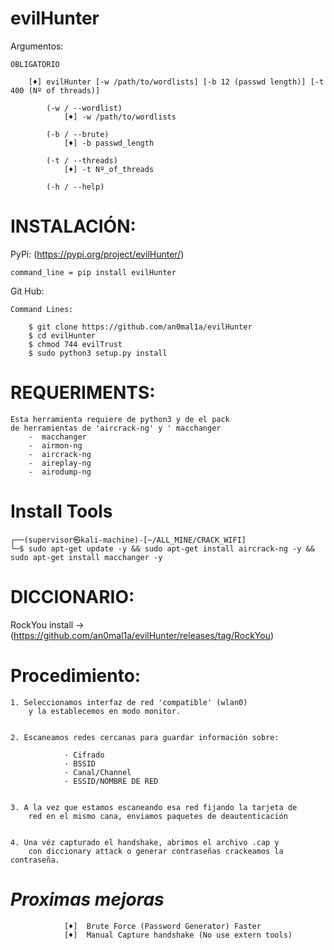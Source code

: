 # evilHunter



Argumentos:
    
    OBLIGATORIO
        
        [♦] evilHunter [-w /path/to/wordlists] [-b 12 (passwd length)] [-t 400 (Nº of threads)]
        
            (-w / --wordlist)
                [♦] -w /path/to/wordlists

            (-b / --brute)
                [♦] -b passwd_length

            (-t / --threads)
                [♦] -t Nº_of_threads

            (-h / --help)
              
# INSTALACIÓN:

PyPi: (https://pypi.org/project/evilHunter/)

    command_line = pip install evilHunter

Git Hub:

    Command Lines:
    
        $ git clone https://github.com/an0mal1a/evilHunter
        $ cd evilHunter
        $ chmod 744 evilTrust
        $ sudo python3 setup.py install



# REQUERIMENTS:

    Esta herramienta requiere de python3 y de el pack
    de herramientas de 'aircrack-ng' y ' macchanger
        -  macchanger
        -  airmon-ng
        -  aircrack-ng
        -  aireplay-ng
        -  airodump-ng
    
# Install Tools
    ┌──(supervisor㉿kali-machine)-[~/ALL_MINE/CRACK_WIFI]
    └─$ sudo apt-get update -y && sudo apt-get install aircrack-ng -y && sudo apt-get install macchanger -y

               
# DICCIONARIO:
RockYou install -> (https://github.com/an0mal1a/evilHunter/releases/tag/RockYou)


# Procedimiento:

    1. Seleccionamos interfaz de red 'compatible' (wlan0) 
        y la establecemos en modo monitor.


    2. Escaneamos redes cercanas para guardar información sobre:

                · Cifrado
                · BSSID
                · Canal/Channel
                · ESSID/NOMBRE DE RED


    3. A la vez que estamos escaneando esa red fijando la tarjeta de
        red en el mismo cana, enviamos paquetes de deautenticación 
        

    4. Una véz capturado el handshake, abrimos el archivo .cap y
        con diccionary attack o generar contraseñas crackeamos la contraseña.

# _Proximas mejoras_

                [♦]  Brute Force (Password Generator) Faster
                [♦]  Manual Capture handshake (No use extern tools)